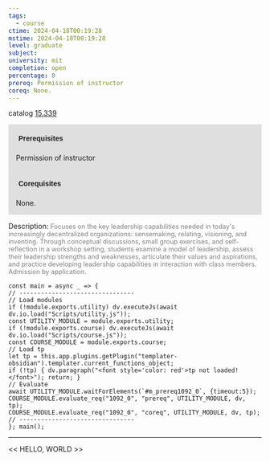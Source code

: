 ```yaml
---
tags:
  - course
ctime: 2024-04-18T00:19:28
mstime: 2024-04-18T00:19:28
level: graduate
subject: 
university: mit
completion: open
percentage: 0
prereq: Permission of instructor
coreq: None.
---
```


catalog [15.339](http://student.mit.edu/catalog/m15b.html#15.339)

<span style="display: block; padding: 15px; background-color: rgb(100, 100, 100, 0.2);"><font id="m_prereq1092_0" style="display: block; font-family: Arial, sans-serif; font-weight: bold; padding: 5px">Prerequisites</font><br><span id="prereq1092_0">Permission of instructor</span></span>
<span style="display: block; padding: 15px; background-color: rgb(100, 100, 100, 0.2);"><font id="m_coreq1092_0" style="display: block; font-family: Arial, sans-serif; font-weight: bold; padding: 5px">Corequisites</font><br><span id="coreq1092_0">None.</span></span>

<font style="">Description:</font>
<font style="color: grey; font-size: 0.8rem;">Focuses on the key leadership capabilities needed in today's increasingly decentralized organizations: sensemaking, relating, visioning, and inventing. Through conceptual discussions, small group exercises, and self-reflection in a workshop setting, students examine a model of leadership, assess their leadership strengths and weaknesses, articulate their values and aspirations, and practice developing leadership capabilities in interaction with class members. Admission by application.</font>

```dataviewjs
const main = async _ => {
// --------------------------------
// Load modules
if (!module.exports.utility) dv.executeJs(await dv.io.load("Scripts/utility.js"));
const UTILITY_MODULE = module.exports.utility;
if (!module.exports.course) dv.executeJs(await dv.io.load("Scripts/course.js"));
const COURSE_MODULE = module.exports.course;
// Load tp
let tp = this.app.plugins.getPlugin("templater-obsidian").templater.current_functions_object;
if (!tp) { dv.paragraph("<font style='color: red'>tp not loaded!</font>"); return; }
// Evaluate
await UTILITY_MODULE.waitForElements(`#m_prereq1092_0`, {timeout:5});
COURSE_MODULE.evaluate_req("1092_0", "prereq", UTILITY_MODULE, dv, tp);
COURSE_MODULE.evaluate_req("1092_0", "coreq", UTILITY_MODULE, dv, tp);
// --------------------------------
}; main();
```

---

<< HELLO, WORLD >>
